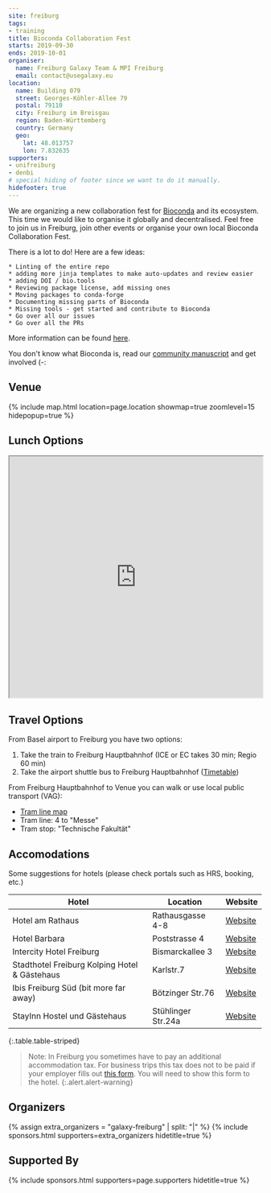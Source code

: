 ```yaml
---
site: freiburg
tags:
- training
title: Bioconda Collaboration Fest
starts: 2019-09-30
ends: 2019-10-01
organiser:
  name: Freiburg Galaxy Team & MPI Freiburg
  email: contact@usegalaxy.eu
location:
  name: Building 079
  street: Georges-Köhler-Allee 79
  postal: 79110
  city: Freiburg im Breisgau
  region: Baden-Württemberg
  country: Germany
  geo:
    lat: 48.013757
    lon: 7.832635
supporters:
- unifreiburg
- denbi
# special hiding of footer since we want to do it manually.
hidefooter: true
---
```


We are organizing a new collaboration fest for [Bioconda](https://bioconda.github.io/) and its ecosystem. This time we would like to organise it globally and decentralised. Feel free to join us in Freiburg, join other events or organise your own local Bioconda Collaboration Fest.

There is a lot to do! Here are a few ideas:

    * Linting of the entire repo
    * adding more jinja templates to make auto-updates and review easier
    * adding DOI / bio.tools
    * Reviewing package license, add missing ones
    * Moving packages to conda-forge
    * Documenting missing parts of Bioconda
    * Missing tools - get started and contribute to Bioconda
    * Go over all our issues
    * Go over all the PRs

More information can be found [here](https://github.com/bioconda/bioconda-recipes/issues/16858). 

You don't know what Bioconda is, read our [community manuscript](https://www.ncbi.nlm.nih.gov/pubmed/29967506) and get involved (-:

## Venue

{% include map.html location=page.location showmap=true zoomlevel=15 hidepopup=true %}

<!-- # Important notes -->

<!-- ## Program: -->

## Lunch Options

<iframe src="https://www.google.com/maps/d/embed?mid=1Uf3CnJGR4LiUFfjs84nBwD7XyGW5H_je&hl" width="100%" height="480"></iframe>

<!-- ## Preparation -->

## Travel Options

From Basel airport to Freiburg you have two options:

1. Take the train to Freiburg Hauptbahnhof (ICE or EC takes 30 min; Regio 60 min)
2. Take the airport shuttle bus to Freiburg Hauptbahnhof ([Timetable](https://www.freiburger-reisedienst.de/en/airportbus/timetable.php))

From Freiburg Hauptbahnhof to Venue you can walk or use local public transport (VAG):

- [Tram line map](http://www.vag-freiburg.de/fahrplan-linien/netzplaene/liniennetzplan.html)
- Tram line: 4 to "Messe"
- Tram stop: "Technische Fakultät"

## Accomodations

Some suggestions for hotels (please check portals such as HRS, booking, etc.)

Hotel                                         | Location           | Website
--------------------------------------------- | ------------------ | ----------
Hotel am Rathaus                              | Rathausgasse 4-8   | [Website](http://www.am-rathaus.de/)
Hotel Barbara                                 | Poststrasse 4      | [Website](http://www.hotel-barbara.de/)
Intercity Hotel Freiburg                      | Bismarckallee 3    | [Website](http://de.intercityhotel.com/Freiburg/InterCityHotel-Freiburg)
Stadthotel Freiburg Kolping Hotel & Gästehaus | Karlstr.7          | [Website](http://www.hotel-freiburg.de/)
Ibis Freiburg Süd (bit more far away)         | Bötzinger Str.76   | [Website](http://www.accorhotels.com/de/hotel-2656-ibis-budget-freiburg-sued/index.shtml)
StayInn Hostel und Gästehaus                  | Stühlinger Str.24a | [Website](http://www.stayinn-freiburg.de/hostel-und-gaestehaus/)
{:.table.table-striped}

<!-- TODO: map -->

> Note:
> In Freiburg you sometimes have to pay an additional accommodation tax. For business trips this tax does not
> to be paid if your employer fills out [this form](http://www.freiburg.de/servicebw/UebernachtungSt_Arbeitgeberbescheinigung.pdf). You will need to show this form to the hotel.
{:.alert.alert-warning}

## Organizers

{% assign extra_organizers =  "galaxy-freiburg" | split: "|"  %}
{% include sponsors.html supporters=extra_organizers hidetitle=true %}

## Supported By

{% include sponsors.html supporters=page.supporters hidetitle=true %}
